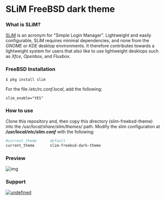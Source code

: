 # SLiM FreeBSD dark theme 

### What is SLiM?
[SLiM](https://sourceforge.net/projects/slim.berlios/) is an acronym for "Simple Login Manager". Lightweight and easily configurable, SLiM requires minimal dependencies, and none from the *GNOME* or *KDE* desktop environments. It therefore contributes towards a lightweight system for users that also like to use lightweight desktops such as *Xfce*, *Openbox*, and *Fluxbox*. 

### FreeBSD Installation

```sh
$ pkg install slim
```
For the file */etc/rc.conf.local*, add the following:

```
slim_enable="YES"
```

### How to use

Clone this repository and, then copy this directory (slim-freebsd-theme) into the */usr/local/share/slim/themes/* path. 
Modify the slim configuration at ***/usr/local/etc/slim.conf*** with the following:

```sh
#current_theme      default
current_theme       slim-freebsd-dark-theme
```
### Preview

![img](https://raw.githubusercontent.com/gocobachi/slim-freebsd-theme/master/screenshot.png)


### Support
<p align="left">
<a href="https://www.paypal.me/gocobachi" target="_blank"><img alt="undefined" src="https://img.shields.io/badge/paypal-gocobachi-red?style=for-the-badge&logo=paypal"></a>
</p>

